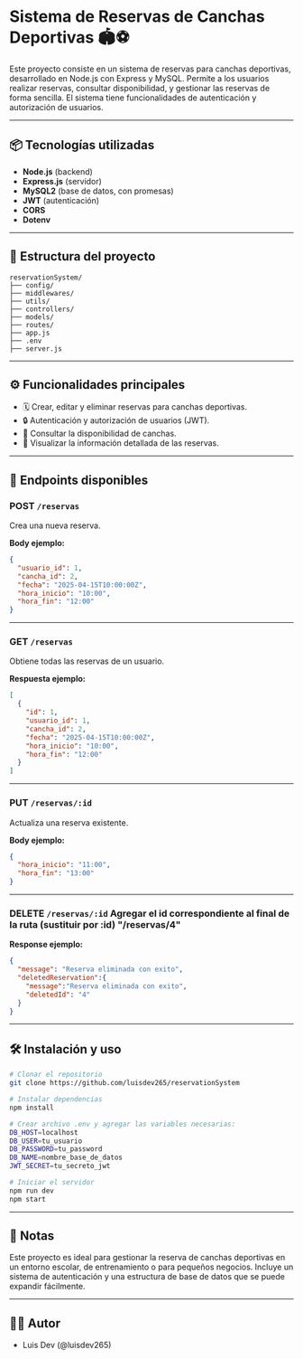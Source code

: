 # Sistema de Reservas de Canchas Deportivas 🏟️⚽

Este proyecto consiste en un sistema de reservas para canchas deportivas, desarrollado en Node.js con Express y MySQL. Permite a los usuarios realizar reservas, consultar disponibilidad, y gestionar las reservas de forma sencilla. El sistema tiene funcionalidades de autenticación y autorización de usuarios.

---

## 📦 Tecnologías utilizadas

- **Node.js** (backend)
- **Express.js** (servidor)
- **MySQL2** (base de datos, con promesas)
- **JWT** (autenticación)
- **CORS**
- **Dotenv**

---

## 📁 Estructura del proyecto

```
reservationSystem/
├── config/
├── middlewares/
├── utils/
├── controllers/
├── models/
├── routes/
├── app.js
├── .env
├── server.js
```

---

## ⚙️ Funcionalidades principales

- 🗓️ Crear, editar y eliminar reservas para canchas deportivas.
- 🔒 Autenticación y autorización de usuarios (JWT).
- 📅 Consultar la disponibilidad de canchas.
- 💬 Visualizar la información detallada de las reservas.

---

## 🔌 Endpoints disponibles

### POST `/reservas`
Crea una nueva reserva.

**Body ejemplo:**
```json
{
  "usuario_id": 1,
  "cancha_id": 2,
  "fecha": "2025-04-15T10:00:00Z",
  "hora_inicio": "10:00",
  "hora_fin": "12:00"
}
```

---

### GET `/reservas`
Obtiene todas las reservas de un usuario.

**Respuesta ejemplo:**
```json
[
  {
    "id": 1,
    "usuario_id": 1,
    "cancha_id": 2,
    "fecha": "2025-04-15T10:00:00Z",
    "hora_inicio": "10:00",
    "hora_fin": "12:00"
  }
]
```

---

### PUT `/reservas/:id`
Actualiza una reserva existente.

**Body ejemplo:**
```json
{
  "hora_inicio": "11:00",
  "hora_fin": "13:00"
}
```

---

### DELETE `/reservas/:id` **Agregar el id correspondiente al final de la ruta (sustituir por :id) "/reservas/4"**

**Response ejemplo:**
```json
{ 
  "message": "Reserva eliminada con exito",
  "deletedReservation":{
    "message":"Reserva eliminada con exito", 
    "deletedId": "4"
  }
}
```

---

## 🛠 Instalación y uso

```bash
# Clonar el repositorio
git clone https://github.com/luisdev265/reservationSystem

# Instalar dependencias
npm install

# Crear archivo .env y agregar las variables necesarias:
DB_HOST=localhost
DB_USER=tu_usuario
DB_PASSWORD=tu_password
DB_NAME=nombre_base_de_datos
JWT_SECRET=tu_secreto_jwt

# Iniciar el servidor
npm run dev
npm start
```

---

## 🧠 Notas

Este proyecto es ideal para gestionar la reserva de canchas deportivas en un entorno escolar, de entrenamiento o para pequeños negocios. Incluye un sistema de autenticación y una estructura de base de datos que se puede expandir fácilmente.

---

## 👨‍💻 Autor

- Luis Dev (@luisdev265)

